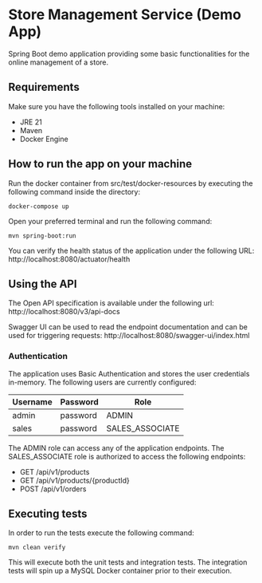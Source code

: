 # Store Management Service (Demo App)
Spring Boot demo application providing some basic functionalities for the online management of a store.

## Requirements
Make sure you have the following tools installed on your machine:

- JRE 21
- Maven
- Docker Engine

## How to run the app on your machine
Run the docker container from src/test/docker-resources by executing the following command
inside the directory:

`docker-compose up`

Open your preferred terminal and run the following command:

`mvn spring-boot:run`

You can verify the health status of the application under the following URL:
http://localhost:8080/actuator/health

## Using the API

The Open API specification is available under the following url:
http://localhost:8080/v3/api-docs

Swagger UI can be used to read the endpoint documentation and can be used for triggering requests:
http://localhost:8080/swagger-ui/index.html

### Authentication
The application uses Basic Authentication and stores the user credentials in-memory.
The following users are currently configured:

| Username | Password | Role            |
|----------|----------|-----------------|
| admin    | password | ADMIN           |
| sales    | password | SALES_ASSOCIATE |

The ADMIN role can access any of the application endpoints.
The SALES_ASSOCIATE role is authorized to access the following endpoints:
- GET /api/v1/products
- GET /api/v1/products/{productId}
- POST /api/v1/orders

## Executing tests
In order to run the tests execute the following command:

`mvn clean verify`

This will execute both the unit tests and integration tests. The integration tests will spin up
a MySQL Docker container prior to their execution.